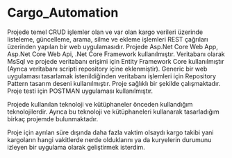 # Cargo_Automation

Projede temel CRUD işlemler olan ve var olan kargo verileri üzerinde listeleme, güncelleme, arama, silme ve ekleme işlemleri REST çağrıları üzerinden yapılan bir web uygulamasıdır.
Projede Asp.Net Core Web App, Asp.Net Core Web Api, .Net Core Framework kullanılmıştır.
Veritabanı olarak MsSql ve projede veritabanı erişimi için Entity Framework Core kullanılmıştır (Ayrıca veritabanı scripti repository içine eklenmiştir).
Generic bir web uygulaması tasarlamak istenildiğinden veritabanı işlemleri için Repository Pattern tasarım deseni kullanılmıştır.
Proje sağlıklı bir şekilde çalışmaktadır.
Proje testi için POSTMAN uygulaması kullanılmıştır.

Projede kullanılan teknoloji ve kütüphaneler önceden kullandığım teknolojilerdir. Ayrıca bu teknoloji ve kütüphaneleri kullanarak tasarladığım birkaç projemde bulunmaktadır.

Proje için ayrılan süre dışında daha fazla vaktim olsaydı kargo takibi yani kargoların hangi vakitlerde nerde olduklarını ya da kuryelerin durumunu izleyen bir uygulama olarak geliştirmek isterdim.


